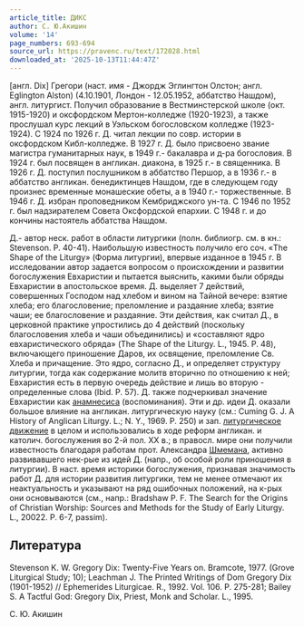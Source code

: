 ```yaml
---
article_title: ДИКС
author: С. Ю.Акишин
volume: '14'
page_numbers: 693-694
source_url: https://pravenc.ru/text/172028.html
downloaded_at: '2025-10-13T11:44:47Z'
---
```


[англ. Dix] Грегори (наст. имя - Джордж Эглингтон Олстон; англ. Eglington Alston) (4.10.1901, Лондон - 12.05.1952, аббатство Нашдом), англ. литургист. Получил образование в Вестминстерской школе (окт. 1915-1920) и оксфордском Мертон-колледже (1920-1923), а также прослушал курс лекций в Уэльском богословском колледже (1923-1924). С 1924 по 1926 г. Д. читал лекции по совр. истории в оксфордском Кибл-колледже. В 1927 г. Д. было присвоено звание магистра гуманитарных наук, в 1949 г.- бакалавра и д-ра богословия. В 1924 г. был посвящен в англикан. диакона, в 1925 г.- в священника. В 1926 г. Д. поступил послушником в аббатство Першор, а в 1936 г.- в аббатство англикан. бенедиктинцев Нашдом, где в следующем году произнес временные монашеские обеты, а в 1940 г.- торжественные. В 1946 г. Д. избран проповедником Кембриджского ун-та. С 1946 по 1952 г. был надзирателем Совета Оксфордской епархии. С 1948 г. и до кончины настоятель аббатства Нашдом.

Д.- автор неск. работ в области литургики (полн. библиогр. см. в кн.: Stevenson. P. 40-41). Наибольшую известность получило его соч. «The Shape of the Liturgy» (Форма литургии), впервые изданное в 1945 г. В исследовании автор задается вопросом о происхождении и развитии богослужения Евхаристии и пытается выяснить, какими были обряды Евхаристии в апостольское время. Д. выделяет 7 действий, совершенных Господом над хлебом и вином на Тайной вечере: взятие хлеба; его благословение; преломление и раздаяние хлеба; взятие чаши; ее благословение и раздаяние. Эти действия, как считал Д., в церковной практике упростились до 4 действий (поскольку благословения хлеба и чаши объединились) и «составляют ядро евхаристического обряда» (The Shape of the Liturgy. L., 1945. P. 48), включающего приношение Даров, их освящение, преломление Св. Хлеба и причащение. Это ядро, согласно Д., и определяет структуру литургии, тогда как содержание молитв вторично по отношению к ней; Евхаристия есть в первую очередь действие и лишь во вторую - определенные слова (Ibid. P. 57). Д. также подчеркивал значение Евхаристии как [анамнесиса](https://pravenc.ru/text/анамнесиса.html) (воспоминания). Эти и др. идеи Д. оказали большое влияние на англикан. литургическую науку (см.: Cuming G. J. A History of Anglican Liturgy. L.; N. Y., 1969. P. 250) и зап. [литургическое движение](<https://pravenc.ru/text/литургическое движение.html>) в целом и использовались в ходе реформ англикан. и католич. богослужения во 2-й пол. XX в.; в правосл. мире они получили известность благодаря работам прот. Александра [Шмемана](https://pravenc.ru/text/Шмемана.html), активно развивавшего нек-рые из идей Д. (напр., об особой роли приношения в литургии). В наст. время историки богослужения, признавая значимость работ Д. для истории развития литургики, тем не менее отмечают их неактуальность и указывают на ряд ошибочных положений, на к-рых они основываются (см., напр.: Bradshaw P. F. The Search for the Origins of Christian Worship: Sources and Methods for the Study of Early Liturgy. L., 20022. P. 6-7, passim).

## Литература

Stevenson K. W. Gregory Dix: Twenty-Five Years on. Bramcote, 1977. (Grove Liturgical Study; 10); Leachman J. The Printed Writings of Dom Gregory Dix (1901-1952) // Ephemerides Liturgicae. R., 1992. Vol. 106. P. 275-281; Bailey S. A Tactful God: Gregory Dix, Priest, Monk and Scholar. L., 1995.

С. Ю.  Акишин
